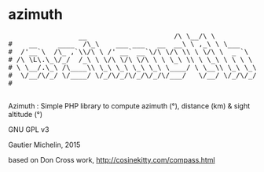 # azimuth

<pre>
                 __                     /\ \__/\ \
#    __     ____  /\_\    ___ ___   __  __\ \ ,_\ \ \___
#  /'__`\  /\_ ,`\\/\ \ /' __` __`\/\ \/\ \\ \ \/\ \  _ `\
# /\ \L\.\_\/_/  /_\ \ \/\ \/\ \/\ \ \ \_\ \\ \ \_\ \ \ \ \
# \ \__/.\_\ /\____\\ \_\ \_\ \_\ \_\ \____/ \ \__\\ \_\ \_\
#  \/__/\/_/ \/____/ \/_/\/_/\/_/\/_/\/___/   \/__/ \/_/\/_/
#

</pre>

Azimuth : Simple PHP library to compute azimuth (°), distance (km) & sight altitude (°)

GNU GPL v3

Gautier Michelin, 2015

based on Don Cross work, http://cosinekitty.com/compass.html
